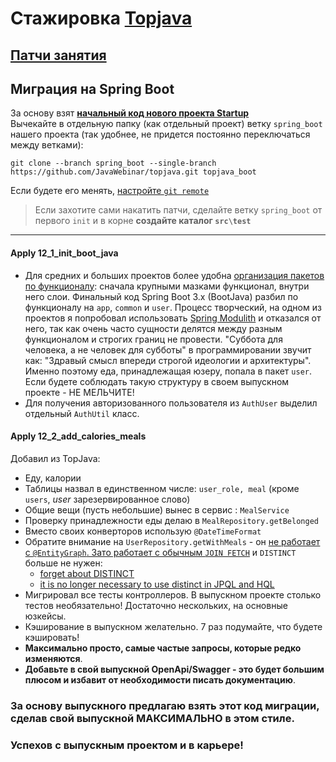 # Стажировка <a href="https://github.com/JavaWebinar/topjava">Topjava</a>

## [Патчи занятия](https://drive.google.com/drive/u/1/folders/1sizknxR29Yu7XXjaVIBdS88ffXiVuqiB)

## Миграция на Spring Boot
За основу взят **[начальный код нового проекта Startup](https://github.com/JavaOPs/startup)**  
Вычекайте в отдельную папку (как отдельный проект) ветку `spring_boot` нашего проекта (так удобнее, не придется постоянно переключаться между ветками):
```
git clone --branch spring_boot --single-branch https://github.com/JavaWebinar/topjava.git topjava_boot
```  
Если будете его менять, [настройте `git remote`](https://javaops.ru/view/bootjava/lesson01#project)  
> Если захотите сами накатить патчи, сделайте ветку `spring_boot` от первого `init` и в корне **создайте каталог `src\test`**  

----

#### Apply 12_1_init_boot_java
- Для средних и больших проектов более удобна [организация пакетов по функционалу](https://stackoverflow.com/questions/6260302/548473): сначала крупными мазками функционал, внутри него слои.
  Финальный код Spring Boot 3.x (BootJava) разбил по функционалу на `app`, `common` и `user`.
  Процесс творческий, на одном из проектов я попробовал использовать [Spring Modulith](https://spring.io/projects/spring-modulith) и отказался от него, так как очень часто сущности делятся между разным функционалом и строгих границ не провести. "Суббота для человека, а не человек для субботы" в программировании звучит как: "Здравый смысл впереди строгой идеологии и архитектуры".  
  Именно поэтому еда, принадлежащая юзеру, попала в пакет `user`. Если будете соблюдать такую структуру в своем выпускном проекте - НЕ МЕЛЬЧИТЕ!
- Для получения авторизованного пользователя из `AuthUser` выделил отдельный `AuthUtil` класс.

#### Apply 12_2_add_calories_meals

Добавил из TopJava: 
- Еду, калории
- Таблицы назвал в единственном числе: `user_role, meal` (кроме `users`, _user_ зарезервированное слово)
- Общие вещи (пусть небольшие) вынес в сервис : `MealService`
- Проверку принадлежности еды делаю в `MealRepository.getBelonged`
- Вместо своих конверторов использую `@DateTimeFormat`
- Обратите внимание на `UserRepository.getWithMeals` - он [не работает с `@EntityGraph`. Зато работает с обычным `JOIN FETCH`](https://stackoverflow.com/a/46013654/548473) и `DISTINCT` больше не нужен:
  - [forget about DISTINCT](https://vladmihalcea.com/spring-6-migration/#Auto-deduplication)
  - [it is no longer necessary to use distinct in JPQL and HQL](https://docs.jboss.org/hibernate/orm/6.0/migration-guide/migration-guide.html#query-sqm-distinct)
- Мигрировал все тесты контроллеров. В выпускном проекте столько тестов необязательно! Достаточно нескольких, на основные юзкейсы.
- Кэширование в выпускном желательно. 7 раз подумайте, что будете кэшировать!  
- **Максимально просто, самые частые запросы, которые редко изменяются**.
- **Добавьте в свой выпускной OpenApi/Swagger - это будет большим плюсом и избавит от необходимости писать документацию**.

### За основу выпускного предлагаю взять этот код миграции, сделав свой выпускной МАКСИМАЛЬНО в этом стиле.
### Успехов с выпускным проектом и в карьере! 
